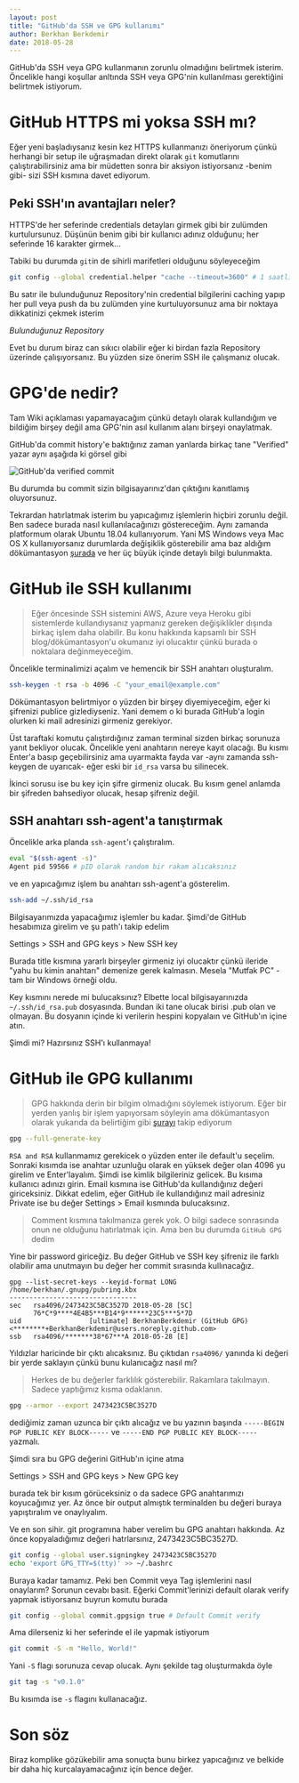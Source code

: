 ```yaml
---
layout: post
title: "GitHub'da SSH ve GPG kullanımı"
author: Berkhan Berkdemir
date: 2018-05-28
---
```


GitHub'da SSH veya GPG kullanmanın zorunlu olmadığını belirtmek isterim. Öncelikle hangi koşullar anltında SSH veya GPG'nin kullanılması gerektiğini belirtmek istiyorum.

# GitHub HTTPS mi yoksa SSH mı?

Eğer yeni başladıysanız kesin kez HTTPS kullanmanızı öneriyorum çünkü herhangi bir setup ile uğraşmadan direkt olarak `git` komutlarını çalıştırabilirsiniz ama bir müdetten sonra bir aksiyon istiyorsanız -benim gibi- sizi SSH kısmına davet ediyorum.

## Peki SSH'ın avantajları neler?

HTTPS'de her seferinde credentials detayları girmek gibi bir zulümden kurtulursunuz. Düşünün benim gibi bir kullanıcı adınız olduğunu; her seferinde 16 karakter girmek...

Tabiki bu durumda `git`in de sihirli marifetleri olduğunu söyleyeceğim

```bash
git config --global credential.helper "cache --timeout=3600" # 1 saatlik credential caching
```

Bu satır ile bulunduğunuz Repository'nin credential bilgilerini caching yapıp her pull veya push da bu zulümden yine kurtuluyorsunuz ama bir noktaya dikkatinizi çekmek isterim

*Bulunduğunuz Repository*

Evet bu durum biraz can sıkıcı olabilir eğer ki birdan fazla Repository üzerinde çalışıyorsanız. Bu yüzden size önerim SSH ile çalışmanız olucak.

# GPG'de nedir?

Tam Wiki açıklaması yapamayacağım çünkü detaylı olarak kullandığım ve bildiğim birşey değil ama GPG'nin asıl kullanım alanı birşeyi onaylatmak.

GitHub'da commit history'e baktığınız zaman yanlarda birkaç tane "Verified" yazar aynı aşağıda ki görsel gibi

![GitHub'da verified commit](2018/05/github-ssh-ve-gpg-kullanimi.png)

Bu durumda bu commit sizin bilgisayarınız'dan çıktığını kanıtlamış oluyorsunuz.

Tekrardan hatırlatmak isterim bu yapıcağımız işlemlerin hiçbiri zorunlu değil. Ben sadece burada nasıl kullanılacağınızı göstereceğim. Aynı zamanda platformum olarak Ubuntu 18.04 kullanıyorum. Yani MS Windows veya Mac OS X kullanıyorsanız durumlarda değişiklik gösterebilir ama baz aldığım dökümantasyon [şurada](https://help.github.com/categories/authenticating-to-github/) ve her üç büyük içinde detaylı bilgi bulunmakta.

# GitHub ile SSH kullanımı

> Eğer öncesinde SSH sistemini AWS, Azure veya Heroku gibi sistemlerde kullandıysanız yapmanız gereken değişiklikler dışında birkaç işlem daha olabilir. Bu konu hakkında kapsamlı bir SSH blog/dökümantasyon'u okumanız iyi olucaktır çünkü burada o noktalara değinmeyeceğim.

Öncelikle terminalimizi açalım ve hemencik bir SSH anahtarı oluşturalım.

```bash
ssh-keygen -t rsa -b 4096 -C "your_email@example.com"
```

Dökümantasyon belirtmiyor o yüzden bir birşey diyemiyeceğim, eğer ki şifrenizi publice gizlediyseniz. Yani demem o ki burada GitHub'a login olurken ki mail adresinizi girmeniz gerekiyor.

Üst taraftaki komutu çalıştırdığınız zaman terminal sizden birkaç sorunuza yanıt bekliyor olucak. Öncelikle yeni anahtarın nereye kayıt olacağı. Bu kısmı Enter'a basıp geçebilirsiniz ama uyarmakta fayda var -aynı zamanda ssh-keygen de uyarıcak- eğer eski bir `id_rsa` varsa bu silinecek.

İkinci sorusu ise bu key için şifre girmeniz olucak. Bu kısım genel anlamda bir şifreden bahsediyor olucak, hesap şifreniz değil.

## SSH anahtarı ssh-agent'a tanıştırmak

Öncelikle arka planda `ssh-agent`'ı çalıştıralım.

```bash
eval "$(ssh-agent -s)"
Agent pid 59566 # pID olarak random bir rakam alıcaksınız
```

ve en yapıcağımız işlem bu anahtarı ssh-agent'a gösterelim.

```bash
ssh-add ~/.ssh/id_rsa
```

Bilgisayarımızda yapacağımız işlemler bu kadar. Şimdi'de GitHub hesabımıza girelim ve şu path'ı takip edelim

Settings > SSH and GPG keys > New SSH key

Burada title kısmına yararlı birşeyler girmeniz iyi olucaktır çünkü ileride "yahu bu kimin anahtarı" demenize gerek kalmasın. Mesela "Mutfak PC" - tam bir Windows örneği oldu.

Key kısmını nerede mi bulucaksınız? Elbette local bilgisayarınızda `~/.ssh/id_rsa.pub` dosyasında. Bundan iki tane olucak birisi .pub olan ve olmayan. Bu dosyanın içinde ki verilerin hespini kopyalaın ve GitHub'ın içine atın.

Şimdi mi? Hazırsınız SSH'ı kullanmaya!

# GitHub ile GPG kullanımı

> GPG hakkında derin bir bilgim olmadığını söylemek istiyorum. Eğer bir yerden yanlış bir işlem yapıyorsam söyleyin ama dökümantasyon olarak yukarıda da belirtiğim gibi [şurayı](https://help.github.com/categories/authenticating-to-github/) takip ediyorum

```bash
gpg --full-generate-key
```

`RSA and RSA` kullanmamız gerekicek o yüzden enter ile default'u seçelim. Sonraki kısımda ise anahtar uzunluğu olarak en yüksek değer olan 4096 yu girelim ve Enter'layalım. Şimdi ise kimlik bilgileriniz gelicek. Bu kısıma kullanıcı adınızı girin. Email kısmına ise GitHub'da kullandığınız değeri giriceksiniz. Dikkat edelim, eğer GitHub ile kullandığınız mail adresiniz Private ise bu değer Settings > Email kısmında bulucaksınız.

> Comment kısmına takılmanıza gerek yok. O bilgi sadece sonrasında onun ne olduğunu hatırlatmak için. Ama ben bu durumda `GitHub GPG` dedim

Yine bir password giriceğiz. Bu değer GitHub ve SSH key şifreniz ile farklı olabilir ama unutmayın bu değer her commit sırasında kullınacağız.

```
gpg --list-secret-keys --keyid-format LONG
/home/berkhan/.gnupg/pubring.kbx
--------------------------------
sec   rsa4096/2473423C5BC3527D 2018-05-28 [SC]
      76*C*9****4E4B5***B14*9******23C5***5*7D
uid                 [ultimate] BerkhanBerkdemir (GitHub GPG) <********+BerkhanBerkdemir@users.noreply.github.com>
ssb   rsa4096/*******38*67***A 2018-05-28 [E]
```

Yıldızlar haricinde bir çıktı alıcaksınız. Bu çıktıdan `rsa4096/` yanında ki değeri bir yerde saklayın çünkü bunu kulanıcağız nasıl mı?

> Herkes de bu değerler farklılık gösterebilir. Rakamlara takılmayın. Sadece yaptığımız kısma odaklanın.

```bash
gpg --armor --export 2473423C5BC3527D
```

dediğimiz zaman uzunca bir çıktı alıcağız ve bu yazının başında `-----BEGIN PGP PUBLIC KEY BLOCK-----` ve `-----END PGP PUBLIC KEY BLOCK-----` yazmalı.

Şimdi sıra bu GPG değerini GitHub'ın içine atma

Settings > SSH and GPG keys > New GPG key

burada tek bir kısım görüceksiniz o da sadece GPG anahtarımızı koyucağımız yer. Az önce bir output almıştık terminalden bu değeri buraya yapıştıralım ve onaylıyalım.

Ve en son sihir. git programına haber verelim bu GPG anahtarı hakkında. Az önce kopyaladığımız değeri hatrlarsınız, 2473423C5BC3527D.

```bash
git config --global user.signingkey 2473423C5BC3527D
echo 'export GPG_TTY=$(tty)' >> ~/.bashrc
```

Buraya kadar tamamız. Peki ben Commit veya Tag işlemlerini nasıl onaylarım? Sorunun cevabı basit. Eğerki Commit'lerinizi default olarak verify yapmak istiyorsanız buyrun komutu burada

```bash
git config --global commit.gpgsign true # Default Commit verify
```

Ama dilerseniz ki her seferinde el ile yapmak istiyorum

```bash
git commit -S -m "Hello, World!"
```

Yani `-S` flagı sorunuza cevap olucak. Aynı şekilde tag oluşturmakda öyle

```bash
git tag -s "v0.1.0"
```

Bu kısımda ise `-s` flagını kullanacağız.

# Son söz

Biraz komplike gözükebilir ama sonuçta bunu birkez yapıcağınız ve belkide bir daha hiç kurcalayamacağınız için bence değer.
